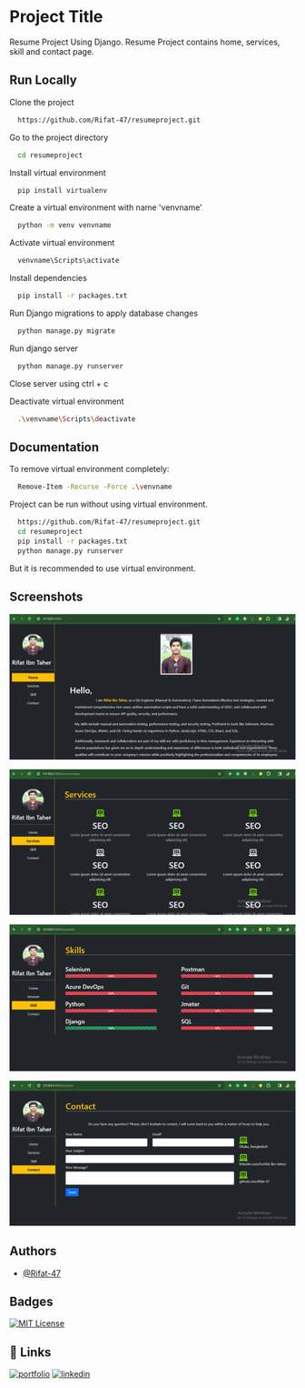 
# Project Title

Resume Project Using Django.
Resume Project contains home, services, skill and contact page.



## Run Locally

Clone the project

```bash
  https://github.com/Rifat-47/resumeproject.git
```

Go to the project directory

```bash
  cd resumeproject
```

Install virtual environment

```bash
  pip install virtualenv
```

Create a virtual environment with name 'venvname'
```bash
  python -m venv venvname
```

Activate virtual environment
```bash
  venvname\Scripts\activate
```

Install dependencies
```bash
  pip install -r packages.txt
```

Run Django migrations to apply database changes
```bash
  python manage.py migrate
```

Run django server
```bash
  python manage.py runserver
```

Close server using ctrl + c

Deactivate virtual environment
```bash
  .\venvname\Scripts\deactivate
```
## Documentation

To remove virtual environment completely: 
```bash
  Remove-Item -Recurse -Force .\venvname
```

Project can be run without using virtual environment.
```bash
  https://github.com/Rifat-47/resumeproject.git
  cd resumeproject
  pip install -r packages.txt
  python manage.py runserver
```

But it is recommended to use virtual environment.
## Screenshots

![ScreenShot-1](https://github.com/Rifat-47/resumeproject/blob/main/screenshots/1.PNG)

![ScreenShot-2](https://github.com/Rifat-47/resumeproject/blob/main/screenshots/2.PNG)

![ScreenShot-3](https://github.com/Rifat-47/resumeproject/blob/main/screenshots/3.PNG)

![ScreenShot-4](https://github.com/Rifat-47/resumeproject/blob/main/screenshots/4.PNG)

## Authors

- [@Rifat-47](https://github.com/Rifat-47)


## Badges

[![MIT License](https://img.shields.io/badge/License-MIT-green.svg)](https://choosealicense.com/licenses/mit/)


## 🔗 Links
[![portfolio](https://img.shields.io/badge/my_portfolio-000?style=for-the-badge&logo=ko-fi&logoColor=white)](https://github.com/Rifat-47)
[![linkedin](https://img.shields.io/badge/linkedin-0A66C2?style=for-the-badge&logo=linkedin&logoColor=white)](https://www.linkedin.com/in/rifat-ibn-taher/)

